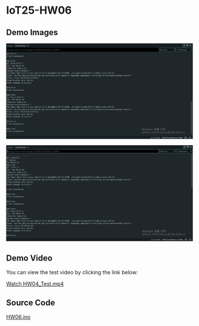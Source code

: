 # IoT25-HW06

## Demo Images

![Photo 1](HW06_01.png)  

![Photo 2](HW06_02.png)  

## Demo Video

You can view the test video by clicking the link below:

[Watch HW04_Test.mp4](HW04_Test.mp4)

## Source Code

[HW06.ino](HW06.ino)
